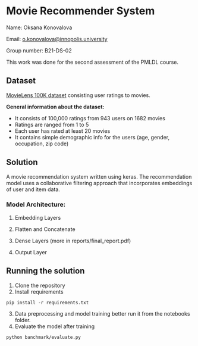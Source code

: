 # Movie Recommender System

Name: Oksana Konovalova

Email: o.konovalova@innopolis.university

Group number: B21-DS-02

This work was done for the second assessment of the PMLDL course.

## Dataset

[MovieLens 100K dataset](https://grouplens.org/datasets/movielens/100k/) consisting user ratings to movies.

**General information about the dataset:**
* It consists of 100,000 ratings from 943 users on 1682 movies
* Ratings are ranged from 1 to 5
* Each user has rated at least 20 movies
* It contains simple demographic info for the users (age, gender, occupation, zip code)

## Solution
A movie recommendation system written using keras. The recommendation model uses a collaborative filtering approach that incorporates embeddings of user and item data. 

### Model Architecture:

1. Embedding Layers

2. Flatten and Concatenate

3. Dense Layers (more in reports/final_report.pdf)
  
4. Output Layer

## Running the solution

1. Clone the repository
2. Install requirements
```
pip install -r requirements.txt
```
3. Data preprocessing and model training better run it from the notebooks folder.
4. Evaluate the model after training
```
python banchmark/evaluate.py
```




